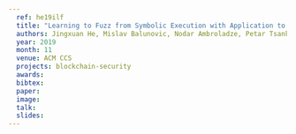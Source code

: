 ```yaml
---
  ref: he19ilf
  title: "Learning to Fuzz from Symbolic Execution with Application to Smart Contracts"
  authors: Jingxuan He, Mislav Balunovic, Nodar Ambroladze, Petar Tsankov, Martin Vechev
  year: 2019
  month: 11
  venue: ACM CCS
  projects: blockchain-security
  awards:
  bibtex:
  paper: 
  image: 
  talk:
  slides:
---
```


